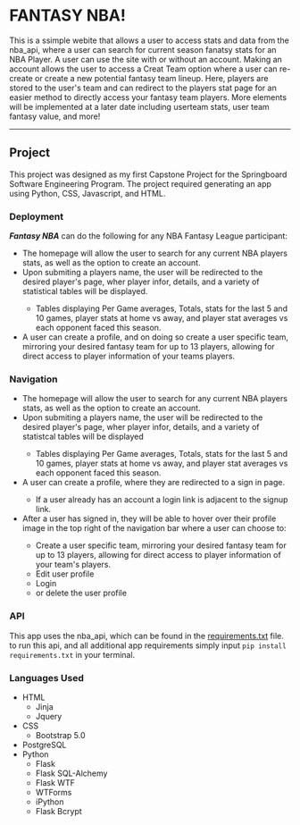 <h1>FANTASY NBA!</h1>
<p>This is a ssimple webite that allows a user to access stats and data from the nba_api, where a user can search for current season fanatsy stats for an NBA Player.
A user can use the site with or without an account. Making an account allows the user to access a Creat Team option where a user can re-create or create a new 
potential fantasy team lineup. Here, players are stored to the user's team and can redirect to the players stat page for an easier method to directly access your fantasy
team players. More elements will be implemented at a later date including userteam stats, user team fantasy value, and more!</p>
<hr></hr>

<h2>Project</h2>
<p> This project was designed as my first Capstone Project for the Springboard Software Engineering Program. The project required generating an app using Python, CSS, Javascript, and HTML.</p>

<h3>Deployment</h3>
<p><b><i>Fantasy NBA</i></b> can do the following for any NBA Fantasy League participant:</p>
<ul>
  <li>The homepage will allow the user to search for any current NBA players stats, as well as the option to create an account.</li>
  <li>Upon submiting a players name, the user will be redirected to the desired player's page, wher player infor, details, and a variety of statistical tables will be displayed.</li>
    <ul>
      <li> Tables displaying Per Game averages, Totals, stats for the last 5 and 10 games, player stats at home vs away, and player stat averages vs each opponent faced this season.</li>
    </ul>
  <li> A user can create a profile, and on doing so create a user specific team, mirroring your desired fantasy team for up to 13 players, allowing for direct access to player information of your teams players.</li>
</ul>

<h3>Navigation</h3>
<ul>
  <li>The homepage will allow the user to search for any current NBA players stats, as well as the option to create an account.</li>
  <li>Upon submiting a players name, the user will be redirected to the desired player's page, wher player infor, details, and a variety of statistcal tables will be displayed</li>
    <ul>
      <li> Tables displaying Per Game averages, Totals, stats for the last 5 and 10 games, player stats at home vs away, and player stat averages vs each opponent faced this season.</li>
    </ul>
  <li> A user can create a profile, where they are redirected to a sign in page.</li>
    <ul>
      <li>If a user already has an account a login link is adjacent to the signup link.</li>
    </ul>
  <li>After a user has signed in, they will be able to hover over their profile image in the top right of the navigation bar where a user can choose to:</li>
    <ul>
      <li>Create a user specific team, mirroring your desired fantasy team for up to 13 players, allowing for direct access to player information of your team's players.</li>
      <li>Edit user profile</li>
      <li>Login</li>
      <li>or delete the user profile</li>
    </ul>
</ul>

<h3>API</h3>
<p>This app uses the nba_api, which can be found in the <a href="https://github.com/BrennenSchwab/Capstone-1/blob/main/requirements.txt">requirements.txt</a> file.
 to run this api, and all additional app requirements simply input <code>pip install requirements.txt</code> in your terminal.</p>
 
 <h3>Languages Used</h3>
 <ul>
<li>HTML
<ul>
<li>Jinja</li>
<li>Jquery</li>
</ul>
</li>
<li>CSS
<ul>
<li>Bootstrap 5.0</li>
</ul>
</li>
<li>PostgreSQL
</li>
<li>Python
<ul>
  <li>Flask</li>
  <li>Flask SQL-Alchemy</li>
  <li>Flask WTF</li>
  <li>WTForms</li>
  <li>iPython</li>
  <li>Flask Bcrypt</li>
</ul>
</li>
</ul>
